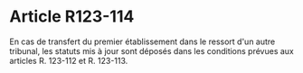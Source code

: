 # Article R123-114

En cas de transfert du premier établissement dans le ressort d'un autre tribunal, les statuts mis à jour sont déposés dans les conditions prévues aux articles R. 123-112 et R. 123-113.
